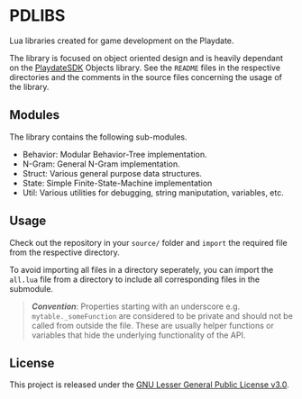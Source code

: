 # PDLIBS
Lua libraries created for game development on the Playdate.</br>

The library is focused on object oriented design and is heavily dependant on the [PlaydateSDK](https://sdk.play.date/) Objects library.
See the `README` files in the respective directories and the comments in the source files concerning the usage of the library.

## Modules
The library contains the following sub-modules.
* Behavior: Modular Behavior-Tree implementation.
* N-Gram: General N-Gram implementation.
* Struct: Various general purpose data structures.
* State: Simple Finite-State-Machine implementation
* Util: Various utilities for debugging, string maniputation, variables, etc.

## Usage
Check out the repository in your `source/` folder and `import` the required file from the respective directory.

To avoid importing all files in a directory seperately, you can import the `all.lua` file from a directory to include all corresponding files in the submodule.

> _**Convention**_: Properties starting with an underscore e.g. `mytable._someFunction` are considered to be private and should not be called from outside the file. These are usually helper functions or variables that hide the underlying functionality of the API. 

## License
This project is released under the [GNU Lesser General Public License v3.0](https://www.gnu.org/licenses/lgpl-3.0.en.html).